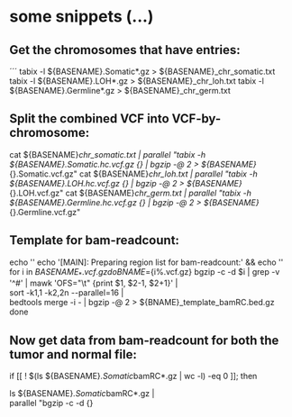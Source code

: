# some snippets (...) 

## Get the chromosomes that have entries:
´´´
tabix -l ${BASENAME}.Somatic*.gz > ${BASENAME}_chr_somatic.txt
tabix -l ${BASENAME}.LOH*.gz > ${BASENAME}_chr_loh.txt
tabix -l ${BASENAME}.Germline*.gz > ${BASENAME}_chr_germ.txt

## Split the combined VCF into VCF-by-chromosome:
cat ${BASENAME}_chr_somatic.txt | parallel "tabix -h ${BASENAME}.Somatic.hc.vcf.gz {} | bgzip -@ 2 > ${BASENAME}_{}.Somatic.vcf.gz"
cat ${BASENAME}_chr_loh.txt | parallel "tabix -h ${BASENAME}.LOH.hc.vcf.gz {} | bgzip -@ 2 > ${BASENAME}_{}.LOH.vcf.gz"
cat ${BASENAME}_chr_germ.txt | parallel "tabix -h ${BASENAME}.Germline.hc.vcf.gz {} | bgzip -@ 2 > ${BASENAME}_{}.Germline.vcf.gz"

## Template for bam-readcount:
echo ''
echo '[MAIN]: Preparing region list for bam-readcount:' && echo ''
for i in ${BASENAME}_*.vcf.gz 
  do
  BNAME=${i%.vcf.gz}
  bgzip -c -d $i | grep -v '^#' | mawk 'OFS="\t" {print $1, $2-1, $2+1}' | \
  sort -k1,1 -k2,2n --parallel=16 | \
  bedtools merge -i - | bgzip -@ 2 > ${BNAME}_template_bamRC.bed.gz
  done

## Now get data from bam-readcount for both the tumor and normal file:
if [[ ! $(ls ${BASENAME}*.Somatic*bamRC*.gz | wc -l) -eq 0 ]]; then 
  
  ls ${BASENAME}*.Somatic*bamRC*.gz | \
    parallel "bgzip -c -d {} 
